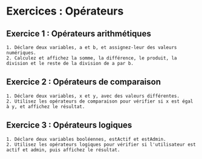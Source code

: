 # Exercices : Opérateurs

## Exercice 1 : Opérateurs arithmétiques

    1. Déclare deux variables, a et b, et assignez-leur des valeurs numériques.
    2. Calculez et affichez la somme, la différence, le produit, la division et le reste de la division de a par b.

## Exercice 2 : Opérateurs de comparaison

    1. Déclare deux variables, x et y, avec des valeurs différentes.
    2. Utilisez les opérateurs de comparaison pour vérifier si x est égal à y, et affichez le résultat.

## Exercice 3 : Opérateurs logiques

    1. Déclare deux variables booléennes, estActif et estAdmin.
    2. Utilisez les opérateurs logiques pour vérifier si l'utilisateur est actif et admin, puis affichez le résultat.